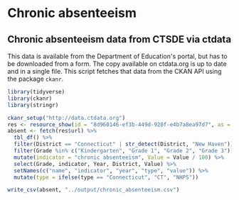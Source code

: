 Chronic absenteeism
================

Chronic absenteeism data from CTSDE via ctdata
----------------------------------------------

This data is available from the Department of Education's portal, but has to be downloaded from a form. The copy available on ctdata.org is up to date and in a single file. This script fetches that data from the CKAN API using the package `ckanr`.

``` r
library(tidyverse)
library(ckanr)
library(stringr)
```

``` r
ckanr_setup("http://data.ctdata.org")
res <- resource_show(id = "8d960146-ef3b-449d-920f-e4b7a8ea97d7", as = "table")
absent <- fetch(res$url) %>% 
  tbl_df() %>%
  filter(District == "Connecticut" | str_detect(District, "New Haven")) %>%
  filter(Grade %in% c("Kindergarten", "Grade 1", "Grade 2", "Grade 3")) %>%
  mutate(indicator = "chronic absenteeism", Value = Value / 100) %>%
  select(Grade, indicator, Year, District, Value) %>%
  setNames(c("name", "indicator", "year", "type", "value")) %>%
  mutate(type = ifelse(type == "Connecticut", "CT", "NHPS"))

write_csv(absent, "../output/chronic_absenteeism.csv")
```
